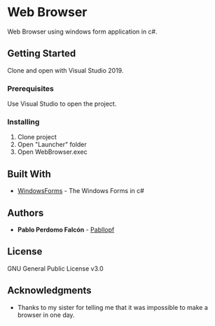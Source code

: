 # Web Browser

Web Browser using windows form application in c#. 

## Getting Started

Clone and open with Visual Studio 2019.

### Prerequisites

Use Visual Studio to open the project.

### Installing

1) Clone project
2) Open "Launcher" folder 
3) Open WebBrowser.exec

## Built With

* [WindowsForms](https://docs.microsoft.com/es-es/dotnet/framework/winforms/) - The Windows Forms in c#

## Authors

* **Pablo Perdomo Falcón** - [Pabllopf](https://github.com/pabllopf)

## License

GNU General Public License v3.0

## Acknowledgments

* Thanks to my sister for telling me that it was impossible to make a browser in one day.


